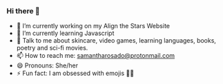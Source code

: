 ### Hi there 👋

- 🔭 I’m currently working on my Align the Stars Website 
- 🌱 I’m currently learning Javascript
- 💬 Talk to me about skincare, video games, learning languages, books, poetry and sci-fi movies.
- 📫 How to reach me: samantharosado@protonmail.com
- 😄 Pronouns: She/her
- ⚡ Fun fact: I am obsessed with emojis 🤪🥰
